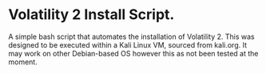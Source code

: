 # Volatility 2 Install Script.
A simple bash script that automates the installation of Volatility 2. This was designed to be executed within a Kali Linux VM, sourced from kali.org. It may work on other Debian-based OS however this as not been tested at the moment.
